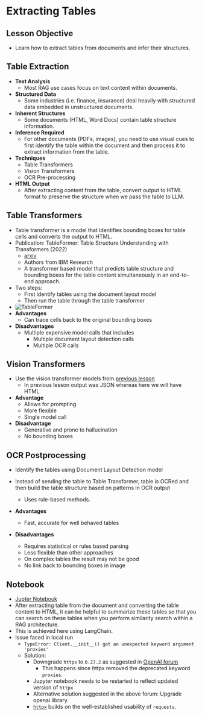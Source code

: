# Extracting Tables

## Lesson Objective

- Learn how to extract tables from documents and infer their structures.

## Table Extraction

- **Text Analysis**
  - Most RAG use cases focus on text content within documents.
- **Structured Data**
  - Some industries (i.e. finance, insurance) deal heavily with structured data embedded in unstructured documents.
- **Inherent Structures**
  - Some documents (HTML, Word Docs) contain table structure information.
- **Inference Required**
  - For other documents (PDFs, images), you need to use visual cues to first identify the table within the document and then process it to extract information from the table.
- **Techniques**
  - Table Transformers
  - Vision Transformers
  - OCR Pre-processing
- **HTML Output**
  - After extracting content from the table, convert output to HTML format to preserve the structure when we pass the table to LLM.

## Table Transformers

- Table transformer is a model that identifies bounding boxes for table cells and converts the output to HTML.
- Publication: TableFormer: Table Structure Understanding with Transformers (2022)
  - [arxiv](https://arxiv.org/abs/2203.01017)
  - Authors from IBM Research
  - A transformer based model that predicts table structure and bounding boxes for the table content simultaneously in an end-to-end approach.
- Two steps:
  - First identify tables using the document layout model
  - Then run the table through the table transformer
- ![TableFormer](../images/5_0.png)
- **Advantages**
  - Can trace cells back to the original bounding boxes
- **Disadvantages**
  - Multiple expensive model calls that includes
    - Multiple document layout detection calls
    - Multiple OCR calls

## Vision Transformers

- Use the vision transformer models from [previous lesson](./Lesson_4.md#vision-transformers)
  - In previous lesson output was JSON whereas here we will have HTML
- **Advantage**
  - Allows for prompting
  - More flexible
  - Single model call
- **Disadvantage**
  - Generative and prone to hallucination
  - No bounding boxes

## OCR Postprocessing

- Identify the tables using Document Layout Detection model
- Instead of sending the table to Table Transformer, table is OCRed and then build the table structure based on patterns in OCR output
  - Uses rule-based methods.

- **Advantages**
  - Fast, accurate for well behaved tables
- **Disadvantages**
  - Requires statistical or rules based parsing
  - Less flexible than other approaches
  - On complex tables the result may not be good
  - No link back to bounding boxes in image

## Notebook

- [Jupter Notebook](../code/Lesson_5_Student.ipynb)
- After extracting table from the document and converting the table content to HTML, it can be helpful to summarize these tables so that you can search on these tables when you perform similarity search within a RAG architecture.
- This is achieved here using LangChain.
- Issue faced in local run
  - `TypeError: Client.__init__() got an unexpected keyword argument 'proxies'`
  - Solution:
    - Downgrade `httpx` to `0.27.2` as suggested in [OpenAI forum](https://community.openai.com/t/error-with-openai-1-56-0-client-init-got-an-unexpected-keyword-argument-proxies/1040332)
      - This happens since httpx removed the deprecated keyword `proxies`.
    - Jupyter notebook needs to be restarted to reflect updated version of `httpx`
    - Alternative solution suggested in the above forum: Upgrade openai library.
    - [`httpx`](https://pypi.org/project/httpx/) builds on the well-established usability of `requests`.

